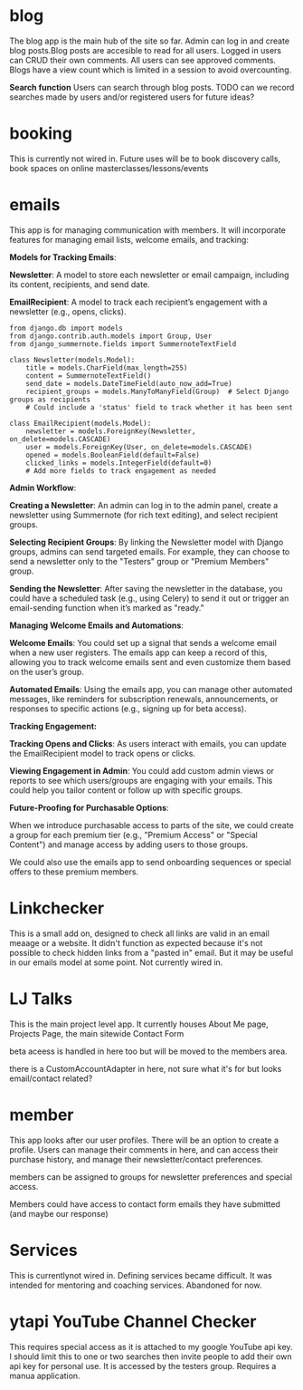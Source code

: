 # blog

The blog app is the main hub of the site so far. Admin can log in and create blog posts.Blog posts are accesible to read for all users. Logged in users can CRUD their own comments. All users can see approved comments. Blogs have a view count which is limited in a session to avoid overcounting.

**Search function**
Users can search through blog posts. TODO can we record searches made by users and/or registered users for future ideas?

# booking

This is currently not wired in. Future uses will be to book discovery calls, book spaces on online masterclasses/lessons/events

# emails

This app is for managing communication with members. It will incorporate features for managing email lists, welcome emails, and tracking:

**Models for Tracking Emails**:

**Newsletter**: A model to store each newsletter or email campaign, including its content, recipients, and send date.

**EmailRecipient**: A model to track each recipient’s engagement with a newsletter (e.g., opens, clicks).

```
from django.db import models
from django.contrib.auth.models import Group, User
from django_summernote.fields import SummernoteTextField

class Newsletter(models.Model):
    title = models.CharField(max_length=255)
    content = SummernoteTextField()
    send_date = models.DateTimeField(auto_now_add=True)
    recipient_groups = models.ManyToManyField(Group)  # Select Django groups as recipients
    # Could include a 'status' field to track whether it has been sent

class EmailRecipient(models.Model):
    newsletter = models.ForeignKey(Newsletter, on_delete=models.CASCADE)
    user = models.ForeignKey(User, on_delete=models.CASCADE)
    opened = models.BooleanField(default=False)
    clicked_links = models.IntegerField(default=0)
    # Add more fields to track engagement as needed
```

**Admin Workflow**:

**Creating a Newsletter**: An admin can log in to the admin panel, create a newsletter using Summernote (for rich text editing), and select recipient groups.

**Selecting Recipient Groups**: By linking the Newsletter model with Django groups, admins can send targeted emails. For example, they can choose to send a newsletter only to the "Testers" group or "Premium Members" group.

**Sending the Newsletter**: After saving the newsletter in the database, you could have a scheduled task (e.g., using Celery) to send it out or trigger an email-sending function when it’s marked as "ready."

**Managing Welcome Emails and Automations**:

**Welcome Emails**: You could set up a signal that sends a welcome email when a new user registers. The emails app can keep a record of this, allowing you to track welcome emails sent and even customize them based on the user’s group.

**Automated Emails**: Using the emails app, you can manage other automated messages, like reminders for subscription renewals, announcements, or responses to specific actions (e.g., signing up for beta access).

**Tracking Engagement:**

**Tracking Opens and Clicks**: As users interact with emails, you can update the EmailRecipient model to track opens or clicks.

**Viewing Engagement in Admin**: You could add custom admin views or reports to see which users/groups are engaging with your emails. This could help you tailor content or follow up with specific groups.

**Future-Proofing for Purchasable Options**:

When we introduce purchasable access to parts of the site, we could create a group for each premium tier (e.g., "Premium Access" or "Special Content") and manage access by adding users to those groups.

We could also use the emails app to send onboarding sequences or special offers to these premium members.

# Linkchecker

This is a small add on, designed to check all links are valid in an email meaage or a website. It didn't function as expected because it's not possible to check hidden links from a "pasted in" email. But it may be useful in our emails model at some point. Not currently wired in.

# LJ Talks

This is the main project level app. It currently houses About Me page, Projects Page, the main sitewide Contact Form

beta aceess is handled in here too but will be moved to the members area.

there is a CustomAccountAdapter in here, not sure what it's for but looks email/contact related?

# member

This app looks after our user profiles. There will be an option to create a profile. Users can manage their comments in here, and can access their purchase history, and manage their newsletter/contact preferences.

members can be assigned to groups for newsletter preferences and special access.

Members could have access to contact form emails they have submitted (and maybe our response)

# Services

This is currentlynot wired in. Defining services became difficult. It was intended for mentoring and coaching services. Abandoned for now.

# ytapi YouTube Channel Checker

This requires special access as it is attached to my google YouTube api key. I should limit this to one or two searches then invite people to add their own api key for personal use. It is accessed by the testers group. Requires a manua application.
